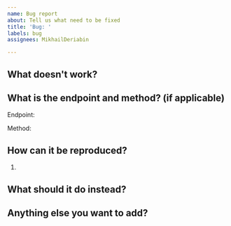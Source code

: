 ```yaml
---
name: Bug report
about: Tell us what need to be fixed
title: 'Bug: '
labels: bug
assignees: MikhailDeriabin

---
```


## What doesn't work?



## What is the endpoint and method? (if applicable)

Endpoint: 

Method: 

## How can it be reproduced?

1. 

## What should it do instead?



## Anything else you want to add?
